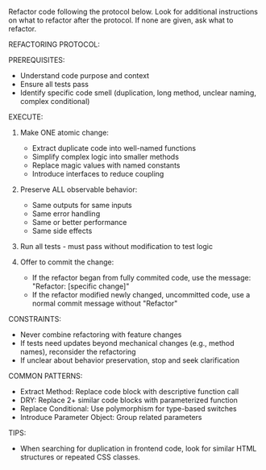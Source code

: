 Refactor code following the protocol below. Look for additional instructions on
what to refactor after the protocol. If none are given, ask what to refactor.

REFACTORING PROTOCOL:

PREREQUISITES:
- Understand code purpose and context
- Ensure all tests pass
- Identify specific code smell (duplication, long method, unclear naming, complex conditional)

EXECUTE:
1. Make ONE atomic change:
   - Extract duplicate code into well-named functions
   - Simplify complex logic into smaller methods
   - Replace magic values with named constants
   - Introduce interfaces to reduce coupling

2. Preserve ALL observable behavior:
   - Same outputs for same inputs
   - Same error handling
   - Same or better performance
   - Same side effects

3. Run all tests - must pass without modification to test logic

4. Offer to commit the change:
    - If the refactor began from fully commited code, use the message: "Refactor: [specific change]"
    - If the refactor modified newly changed, uncommitted code, use a normal commit message without "Refactor"

CONSTRAINTS:
- Never combine refactoring with feature changes
- If tests need updates beyond mechanical changes (e.g., method names), reconsider the refactoring
- If unclear about behavior preservation, stop and seek clarification

COMMON PATTERNS:
- Extract Method: Replace code block with descriptive function call
- DRY: Replace 2+ similar code blocks with parameterized function
- Replace Conditional: Use polymorphism for type-based switches
- Introduce Parameter Object: Group related parameters

TIPS:
- When searching for duplication in frontend code, look for similar HTML structures or repeated CSS classes.
